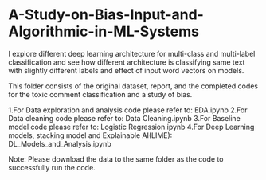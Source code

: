 # A-Study-on-Bias-Input-and-Algorithmic-in-ML-Systems
I explore different deep learning architecture for multi-class and multi-label classification and see how different architecture is classifying same text with slightly different labels and effect of input word vectors on models.




This folder consists of the original dataset, report, and the completed codes for the toxic comment classification and a study of bias.

   1.For Data exploration and analysis code please refer to: EDA.ipynb
   2.For Data cleaning code please refer to:  Data Cleaning.ipynb
   3.For Baseline model code please refer to: Logistic Regression.ipynb
   4.For Deep Learning models, stacking model and Explainable AI(LIME): DL_Models_and_Analysis.ipynb

Note: Please download the data to the same folder as the code to successfully run the code.
